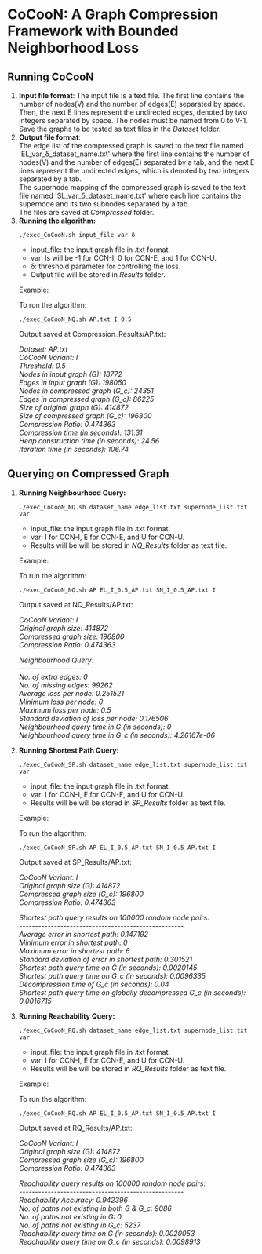 # CoCooN: A Graph Compression Framework with Bounded Neighborhood Loss

## Running CoCooN
<ol>
<li> <strong>Input file format</strong>:
 The input file is a text file. The first line contains the number of nodes(V) and the number of edges(E) separated by space. Then, the next E lines represent the undirected edges, denoted by two integers separated by space. The nodes must be named from 0 to V-1. Save the graphs to be tested as text files in the <em>Dataset</em> folder.
</li>

<li><strong>Output file format</strong>:</li>
The edge list of the compressed graph is saved to the text file named 'EL_var_δ_dataset_name.txt' where the first line contains the number of nodes(V) and the number of edges(E) separated by a tab, and the next E lines represent the undirected edges, which is denoted by two integers separated by a tab.<br>
The supernode mapping of the compressed graph is saved to the text file named 'SL_var_δ_dataset_name.txt' where each line contains the supernode and its two subnodes separated by a tab.<br>The files are saved at <em>Compressed</em> folder.

<li><strong>Running the algorithm:</strong>

`./exec_CoCooN.sh input_file var δ `

* input_file: the input graph file in .txt format.
* var: ls will be -1 for CCN-I, 0 for CCN-E, and 1 for CCN-U.
* δ: threshold parameter for controlling the loss.
* Output file will be stored in <em>Results</em> folder.

Example:

To run the algorithm:

`./exec_CoCooN_NQ.sh AP.txt I 0.5`

Output saved at Compression_Results/AP.txt:

 <em>Dataset: AP.txt<br>
CoCooN Variant: I<br>
Threshold: 0.5<br>
Nodes in input graph (G): 18772<br>
Edges in input graph (G): 198050<br>
Nodes in compressed graph (G_c): 24351<br>
Edges in compressed graph (G_c): 86225<br>
Size of original graph (G): 414872<br>
Size of compressed graph (G_c): 196800<br>
Compression Ratio: 0.474363<br>
Compression time (in seconds): 131.31<br>
Heap construction time (in seconds): 24.56<br>
Iteration time (in seconds): 106.74</em><br>
</li>
</ol>

## Querying on Compressed Graph
<ol>

<li><strong>Running Neighbourhood Query:</strong>

`./exec_CoCooN_NQ.sh dataset_name edge_list.txt supernode_list.txt var`

* input_file: the input graph file in .txt format.
* var: I for CCN-I, E for CCN-E, and U for CCN-U.
* Results will be will be stored in <em>NQ_Results</em> folder as text file.

Example:

To run the algorithm:

`./exec_CoCooN_NQ.sh AP EL_I_0.5_AP.txt SN_I_0.5_AP.txt I`

Output saved at NQ_Results/AP.txt:

<em>
CoCooN Variant: I<br>
Original graph size: 414872<br>
Compressed graph size: 196800<br>
Compression Ratio: 0.474363<br>

Neighbourhood Query:<br>
---------------------<br>
No. of extra edges: 0<br>
No. of missing edges: 99262<br>
Average loss per node: 0.251521<br>
Minimum loss per node: 0<br>
Maximum loss per node: 0.5<br>
Standard deviation of loss per node: 0.176506<br>
Neighbourhood query time in G (in seconds): 0<br>
Neighbourhood query time in G_c (in seconds): 4.26167e-06
</em><br>
</li>

<li><strong>Running Shortest Path Query:</strong>

`./exec_CoCooN_SP.sh dataset_name edge_list.txt supernode_list.txt var`

* input_file: the input graph file in .txt format.
* var: I for CCN-I, E for CCN-E, and U for CCN-U.
* Results will be will be stored in <em>SP_Results</em> folder as text file.

Example:

To run the algorithm:

`./exec_CoCooN_SP.sh AP EL_I_0.5_AP.txt SN_I_0.5_AP.txt I`

Output saved at SP_Results/AP.txt:

<em>
CoCooN Variant: I<br>
Original graph size (G): 414872<br>
Compressed graph size (G_c): 196800<br>
Compression Ratio: 0.474363<br>

Shortest path query results on 100000 random node pairs:<br>
----------------------------------------------------<br>
Average error in shortest path: 0.147192<br>
Minimum error in shortest path: 0<br>
Maximum error in shortest path: 6<br>
Standard deviation of error in shortest path: 0.301521<br>
Shortest path query time on G (in seconds): 0.0020145<br>
Shortest path query time on G_c (in seconds): 0.0096335<br>
Decompression time of G_c (in seconds): 0.04<br>
Shortest path query time on globally decompressed G_c (in seconds): 0.0016715
</em><br>
</li>

<li><strong>Running Reachability Query:</strong>

`./exec_CoCooN_RQ.sh dataset_name edge_list.txt supernode_list.txt var`

* input_file: the input graph file in .txt format.
* var: I for CCN-I, E for CCN-E, and U for CCN-U.
* Results will be will be stored in <em>RQ_Results</em> folder as text file.

Example:

To run the algorithm:

`./exec_CoCooN_RQ.sh AP EL_I_0.5_AP.txt SN_I_0.5_AP.txt I`

Output saved at RQ_Results/AP.txt:

<em>CoCooN Variant: I<br>
Original graph size (G): 414872<br>
Compressed graph size (G_c): 196800<br>
Compression Ratio: 0.474363<br>

Reachability query results on 100000 random node pairs:<br>
----------------------------------------------------<br>
Reachability Accuracy: 0.942396<br>
No. of paths not existing in both G & G_c: 9086<br>
No. of paths not existing in G: 0<br>
No. of paths not existing in G_c: 5237<br>
Reachability query time on G (in seconds): 0.0020053<br>
Reachability query time on G_c (in seconds): 0.0098913
</em><br>
</li>

</ol>
